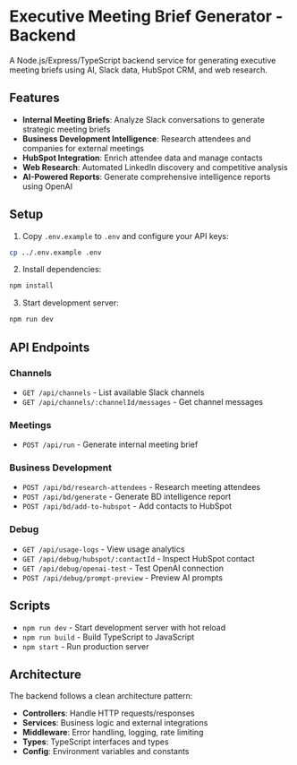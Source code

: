 # Executive Meeting Brief Generator - Backend

A Node.js/Express/TypeScript backend service for generating executive meeting briefs using AI, Slack data, HubSpot CRM, and web research.

## Features

- **Internal Meeting Briefs**: Analyze Slack conversations to generate strategic meeting briefs
- **Business Development Intelligence**: Research attendees and companies for external meetings
- **HubSpot Integration**: Enrich attendee data and manage contacts
- **Web Research**: Automated LinkedIn discovery and competitive analysis
- **AI-Powered Reports**: Generate comprehensive intelligence reports using OpenAI

## Setup

1. Copy `.env.example` to `.env` and configure your API keys:
```bash
cp ../.env.example .env
```

2. Install dependencies:
```bash
npm install
```

3. Start development server:
```bash
npm run dev
```

## API Endpoints

### Channels
- `GET /api/channels` - List available Slack channels
- `GET /api/channels/:channelId/messages` - Get channel messages

### Meetings
- `POST /api/run` - Generate internal meeting brief

### Business Development
- `POST /api/bd/research-attendees` - Research meeting attendees
- `POST /api/bd/generate` - Generate BD intelligence report
- `POST /api/bd/add-to-hubspot` - Add contacts to HubSpot

### Debug
- `GET /api/usage-logs` - View usage analytics
- `GET /api/debug/hubspot/:contactId` - Inspect HubSpot contact
- `GET /api/debug/openai-test` - Test OpenAI connection
- `POST /api/debug/prompt-preview` - Preview AI prompts

## Scripts

- `npm run dev` - Start development server with hot reload
- `npm run build` - Build TypeScript to JavaScript
- `npm start` - Run production server

## Architecture

The backend follows a clean architecture pattern:
- **Controllers**: Handle HTTP requests/responses
- **Services**: Business logic and external integrations
- **Middleware**: Error handling, logging, rate limiting
- **Types**: TypeScript interfaces and types
- **Config**: Environment variables and constants